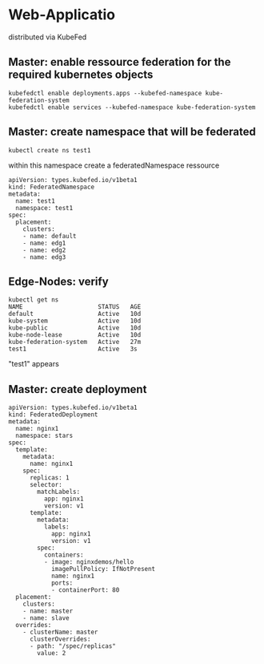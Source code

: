 # Web-Applicatio
distributed via KubeFed

## Master: enable ressource federation for the required kubernetes objects
```
kubefedctl enable deployments.apps --kubefed-namespace kube-federation-system
kubefedctl enable services --kubefed-namespace kube-federation-system
```

## Master: create namespace that will be federated
```
kubectl create ns test1
```
within this namespace create a federatedNamespace ressource
```
apiVersion: types.kubefed.io/v1beta1
kind: FederatedNamespace
metadata:
  name: test1
  namespace: test1
spec:
  placement:
    clusters:
    - name: default
    - name: edg1
    - name: edg2
    - name: edg3
```
## Edge-Nodes: verify
```
kubectl get ns
NAME                     STATUS   AGE
default                  Active   10d
kube-system              Active   10d
kube-public              Active   10d
kube-node-lease          Active   10d
kube-federation-system   Active   27m
test1                    Active   3s
```
"test1" appears
## Master: create deployment
```
apiVersion: types.kubefed.io/v1beta1
kind: FederatedDeployment
metadata:
  name: nginx1
  namespace: stars
spec:
  template:
    metadata:
      name: nginx1
    spec:
      replicas: 1
      selector:
        matchLabels:
          app: nginx1
          version: v1
      template:
        metadata:
          labels:
            app: nginx1
            version: v1
        spec:
          containers:
          - image: nginxdemos/hello
            imagePullPolicy: IfNotPresent
            name: nginx1
            ports:
            - containerPort: 80
  placement:
    clusters:
    - name: master
    - name: slave
  overrides:
    - clusterName: master
      clusterOverrides:
      - path: "/spec/replicas"
        value: 2
```
